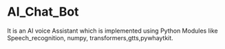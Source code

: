 # AI_Chat_Bot
It is an AI voice Assistant which is implemented using Python Modules like Speech_recognition, numpy, transformers,gtts,pywhaytkit.
